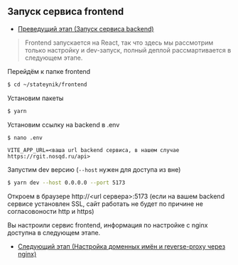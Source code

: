 ## Запуск сервиса frontend
- [Преведущий этап (Запуск сервиса backend)](./4-backend.md)

> Frontend запускается на React, так что здесь мы рассмотрим только настройку и dev-запуск, полный деплой рассмартивается в следующем этапе.

Перейдём к папке frontend
```bash
$ cd ~/stateynik/frontend
```

Установим пакеты
```bash
$ yarn
```

Установим ссылку на backend в .env
```bash
$ nano .env
```

```env
VITE_APP_URL=<ваша url backend сервиса, в нашем случае https://rgit.nosqd.ru/api>
```

Запустим dev версию (`--host` нужен для доступа из вне)
```bash
$ yarn dev --host 0.0.0.0 --port 5173
```

Откроем в браузере http://<url сервера>:5173 (если на вашем backend сервисе установлен SSL, сайт работать не будет по причине не согласовоности http и https)

Вы настроили сервис frontend, информация по настройке с nginx доступна в следующем этапе.

- [Следующий этап (Настройка доменных имён и reverse-proxy через nginx)](./6-domains.md)